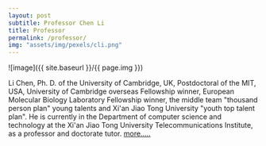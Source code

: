 ```yaml
---
layout: post
subtitle: Professor Chen Li
title: Professor
permalink: /professor/
img: "assets/img/pexels/cli.png"
---
```


![image]({{ site.baseurl }}/{{ page.img }})

Li Chen, Ph. D. of the University of Cambridge, UK, Postdoctoral of the MIT, USA, University of Cambridge overseas Fellowship winner, European Molecular Biology Laboratory Fellowship winner, the middle team "thousand person plan" young talents and Xi'an Jiao Tong University "youth top talent plan". He is currently in the Department of computer science and technology at the Xi'an Jiao Tong University Telecommunications Institute, as a professor and doctorate tutor. [more.....](http://xjtu.chenli.group/portfolio/typography)
